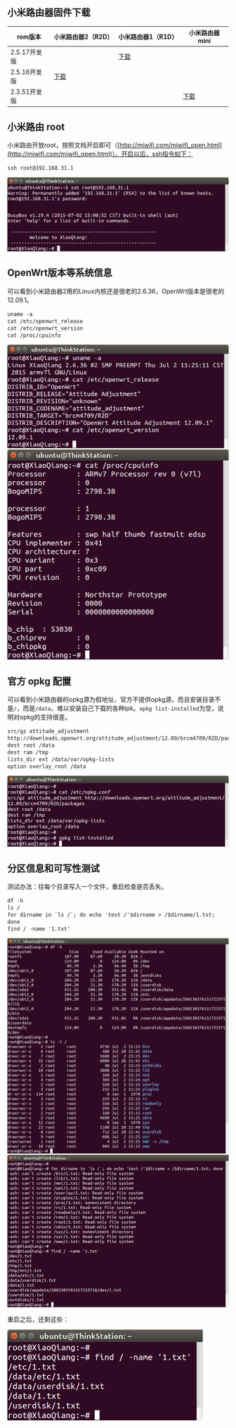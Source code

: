 ## 小米路由器固件下载

rom版本        | 小米路由器2（R2D） | 小米路由器1（R1D） | 小米路由器mini
---------------|--------------------|--------------------|---------------
2.5.17开发版   | | [下载](http://bigota.miwifi.com/xiaoqiang/rom/brcm4709_hdk_1ea3e_2.5.17.bin) |
2.5.16开发版   | [下载](http://bigota.miwifi.com/xiaoqiang/rom/r2d/brcm4709_r2d_ec5d6_2.5.16.bin) | |
2.3.51开发版   | | | [下载](http://bigota.miwifi.com/xiaoqiang/rom/r1cm/miwifi_r1cm_firmware_dce2f_2.3.51.bin)

## 小米路由 root

小米路由开放root，按照文档开启即可（[http://miwifi.com/miwifi_open.html](http://miwifi.com/miwifi_open.html)）。开启以后，ssh指令如下：

```
ssh root@192.168.31.1
```

![miwifi ssh](images/miwifi-ssh.png)

## OpenWrt版本等系统信息

可以看到小米路由器2用的Linux内核还是很老的2.6.36，OpenWrt版本是很老的12.09.1。

```
uname -a
cat /etc/openwrt_release
cat /etc/openwrt_version
cat /proc/cpuinfo
```

![miwifi system info](images/miwifi-system-info.png)
![miwifi r2d cpuinfo](images/miwifi-r2d-cpuinfo.png)

## 官方 opkg 配置

可以看到小米路由器的opkg源为假地址，官方不提供opkg源，而且安装目录不是`/`，而是`/data`，难以安装自己下载的各种ipk。`opkg list-installed`为空，说明对opkg的支持很差。

```
src/gz attitude_adjustment http://downloads.openwrt.org/attitude_adjustment/12.09/brcm4709/R2D/packages
dest root /data
dest ram /tmp
lists_dir ext /data/var/opkg-lists
option overlay_root /data
```

![miwifi opkg](images/miwifi-opkg.png)

## 分区信息和可写性测试

测试办法：往每个目录写入一个文件，重启检查是否丢失。

```
df -h
ls /
for dirname in `ls /`; do echo 'test /'$dirname > /$dirname/1.txt; done
find / -name '1.txt'
```

![miwifi r2d disk info](images/miwifi-r2d-disk-info.png)
![miwifi r2d test disk writeable](images/miwifi-r2d-test-disk-writeable.png)

重启之后，还剩这些：

![miwifi r2d test disk writeable after reboot](images/miwifi-r2d-test-disk-writeable-after-reboot.png)
